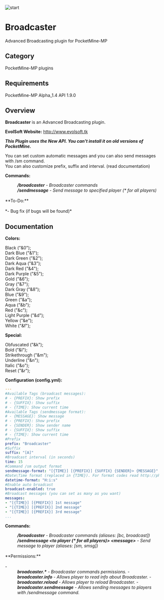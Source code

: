 ![start](https://cloud.githubusercontent.com/assets/10303538/6211293/b184e7d6-b5d8-11e4-937a-b1da3fde854d.png)

# Broadcaster

Advanced Broadcasting plugin for PocketMine-MP

## Category

PocketMine-MP plugins

## Requirements

PocketMine-MP Alpha_1.4 API 1.9.0

## Overview

**Broadcaster** is an Advanced Broadcasting plugin.

**EvolSoft Website:** http://www.evolsoft.tk

***This Plugin uses the New API. You can't install it on old versions of PocketMine.***

You can set custom automatic messages and you can also send messages with /sm command.<br>
You can also customize prefix, suffix and interval. (read documentation)

**Commands:**

<dd><i><b>/broadcaster</b> - Broadcaster commands</i></dd>
<dd><i><b>/sendmessage</b> - Send message to specified player (* for all players)</i></dd>
<br>
**To-Do:**
<br><br>
*- Bug fix (if bugs will be found)*

## Documentation

**Colors:**

Black ("&0");<br>
Dark Blue ("&1");<br>
Dark Green ("&2");<br>
Dark Aqua ("&3");<br>
Dark Red ("&4");<br>
Dark Purple ("&5");<br>
Gold ("&6");<br>
Gray ("&7");<br>
Dark Gray ("&8");<br>
Blue ("&9");<br>
Green ("&a");<br>
Aqua ("&b");<br>
Red ("&c");<br>
Light Purple ("&d");<br>
Yellow ("&e");<br>
White ("&f");<br>

**Special:**

Obfuscated ("&k");<br>
Bold ("&l");<br>
Strikethrough ("&m");<br>
Underline ("&n");<br>
Italic ("&o");<br>
Reset ("&r");<br>

**Configuration (config.yml):**

```yaml
---
#Available Tags (broadcast messages):
# - {PREFIX}: Show prefix
# - {SUFFIX}: Show suffix
# - {TIME}: Show current time
#Available Tags (sendmessage format):
# - {MESSAGE}: Show message
# - {PREFIX}: Show prefix
# - {SENDER}: Show sender name
# - {SUFFIX}: Show suffix
# - {TIME}: Show current time
#Prefix
prefix: "Broadcaster"
#Suffix
suffix: "[A]"
#Broadcast interval (in seconds)
time: 15
#Command /sm output format
sendmessage-format: "[{TIME}] [{PREFIX}] {SUFFIX} {SENDER}> {MESSAGE}"
#Date\Time format (replaced in {TIME}). For format codes read http://php.net/manual/en/datetime.formats.php
datetime-format: "H:i:s"
#Enable auto broadcast
broadcast-enabled: true
#Broadcast messages (you can set as many as you want)
messages:
- "[{TIME}] [{PREFIX}] 1st message"
- "[{TIME}] [{PREFIX}] 2nd message"
- "[{TIME}] [{PREFIX}] 3rd message"
...
```

**Commands:**

<dd><b><i>/broadcaster</b> - Broadcaster commands (aliases: [bc, broadcast])</i></dd>
<dd><i><b>/sendmessage &lt;to player (* for all players)&gt; &lt;message&gt;</b> - Send message to player (aliases: [sm, smsg])</i></dd>
<br>
**Permissions:**
<br><br>
- <dd><i><b>broadcaster.*</b> - Broadcaster commands permissions.</i>
- <dd><i><b>broadcaster.info</b> - Allows player to read info about Broadcaster.</i>
- <dd><i><b>broadcaster.reload</b> - Allows player to reload Broadcaster.</i>
- <dd><i><b>broadcaster.sendmessage</b> - Allows sending messages to players with /sendmessage command.</i>
